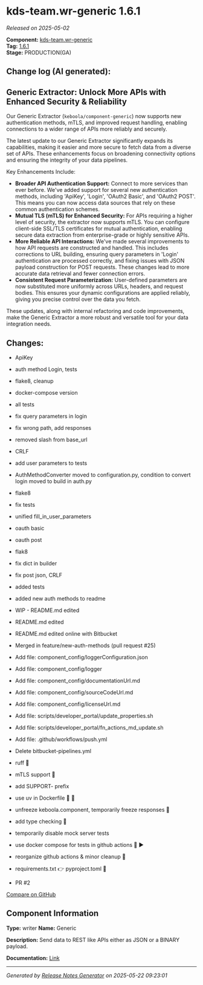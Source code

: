 #  kds-team.wr-generic 1.6.1

_Released on 2025-05-02_

**Component:** [kds-team.wr-generic](https://github.com/keboola/component-generic)  
**Tag:** [1.6.1](https://github.com/keboola/component-generic/releases/tag/1.6.1)  
**Stage:** PRODUCTION(GA)


## Change log (AI generated):
## Generic Extractor: Unlock More APIs with Enhanced Security & Reliability
Our Generic Extractor (`keboola/component-generic`) now supports new authentication methods, mTLS, and improved request handling, enabling connections to a wider range of APIs more reliably and securely.

The latest update to our Generic Extractor significantly expands its capabilities, making it easier and more secure to fetch data from a diverse set of APIs. These enhancements focus on broadening connectivity options and ensuring the integrity of your data pipelines.

Key Enhancements Include:

*   **Broader API Authentication Support:** Connect to more services than ever before. We've added support for several new authentication methods, including 'ApiKey', 'Login', 'OAuth2 Basic', and 'OAuth2 POST'. This means you can now access data sources that rely on these common authentication schemes.
*   **Mutual TLS (mTLS) for Enhanced Security:** For APIs requiring a higher level of security, the extractor now supports mTLS. You can configure client-side SSL/TLS certificates for mutual authentication, enabling secure data extraction from enterprise-grade or highly sensitive APIs.
*   **More Reliable API Interactions:** We've made several improvements to how API requests are constructed and handled. This includes corrections to URL building, ensuring query parameters in 'Login' authentication are processed correctly, and fixing issues with JSON payload construction for POST requests. These changes lead to more accurate data retrieval and fewer connection errors.
*   **Consistent Request Parameterization:** User-defined parameters are now substituted more uniformly across URLs, headers, and request bodies. This ensures your dynamic configurations are applied reliably, giving you precise control over the data you fetch.

These updates, along with internal refactoring and code improvements, make the Generic Extractor a more robust and versatile tool for your data integration needs.



## Changes:



- ApiKey 




- auth method Login, tests 




- flake8, cleanup 




- docker-compose version 




- all tests 




- fix query parameters in login 








- fix wrong path, add responses 




- removed slash from base_url 






- CRLF 








- add user parameters to tests 






- AuthMethodConverter moved to configuration.py, condition to convert login moved to build in auth.py 




- flake8 




- fix tests 




- unified fill_in_user_parameters 






- oauth basic 




- oauth post 




- flak8 




- fix dict in builder 




- fix post json, CRLF 




- added tests 










- added new auth methods to readme 




- WIP - README.md edited 




- README.md edited 




- README.md edited online with Bitbucket 




- Merged in feature/new-auth-methods (pull request #25) 




- Add file: component_config/loggerConfiguration.json 




- Add file: component_config/logger 




- Add file: component_config/documentationUrl.md 




- Add file: component_config/sourceCodeUrl.md 




- Add file: component_config/licenseUrl.md 




- Add file: scripts/developer_portal/update_properties.sh 




- Add file: scripts/developer_portal/fn_actions_md_update.sh 




- Add file: .github/workflows/push.yml 




- Delete bitbucket-pipelines.yml 








- ruff 🐶 




- mTLS support 🔐 




- add SUPPORT- prefix 




- use uv in Dockerfile 🐋 💜 




- unfreeze keboola.component, temporarily freeze responses 🥶 




- add type checking 👀 




- temporarily disable mock server tests 




- use docker compose for tests in github actions 🐋 ▶️ 




- reorganize github actions & minor cleanup 💅 




- requirements.txt 👉 pyproject.toml 💜 




- PR #2 



[Compare on GitHub](https://github.com/keboola/component-generic/compare/1.6.0...1.6.1)



## Component Information
**Type:** writer
**Name:** Generic

**Description:** Send data to REST like APIs either as JSON or a BINARY payload.


**Documentation:** [Link](https://developers.keboola.com/extend/generic-writer/configuration/)



---
_Generated by [Release Notes Generator](https://github.com/keboola/release-notes-generator)
on 2025-05-22 09:23:01_